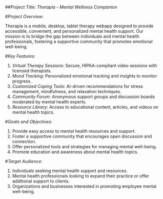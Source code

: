 ##*Project Title: Therapia - Mental Wellness Companion*

#*Project Overview:*

Therapia is a mobile, desktop, tablet therapy webapp designed to provide accessible, convenient, and personalized mental health support. Our mission is to bridge the gap between individuals and mental health professionals, fostering a supportive community that promotes emotional well-being.

#*Key Features:*

1. *Virtual Therapy Sessions*: Secure, HIPAA-compliant video sessions with licensed therapists.
2. *Mood Tracking*: Personalized emotional tracking and insights to monitor progress.
3. *Customized Coping Tools*: AI-driven recommendations for stress management, mindfulness, and relaxation techniques.
4. *Community Forum*: Anonymous support groups and discussion boards moderated by mental health experts.
5. *Resource Library*: Access to educational content, articles, and videos on mental health topics.

#*Goals and Objectives:*

1. Provide easy access to mental health resources and support.
2. Foster a supportive community that encourages open discussion and connection.
3. Offer personalized tools and strategies for managing mental well-being.
4. Promote education and awareness about mental health topics.

#*Target Audience:*

1. Individuals seeking mental health support and resources.
2. Mental health professionals looking to expand their practice or offer additional support to clients.
3. Organizations and businesses interested in promoting employee mental well-being.